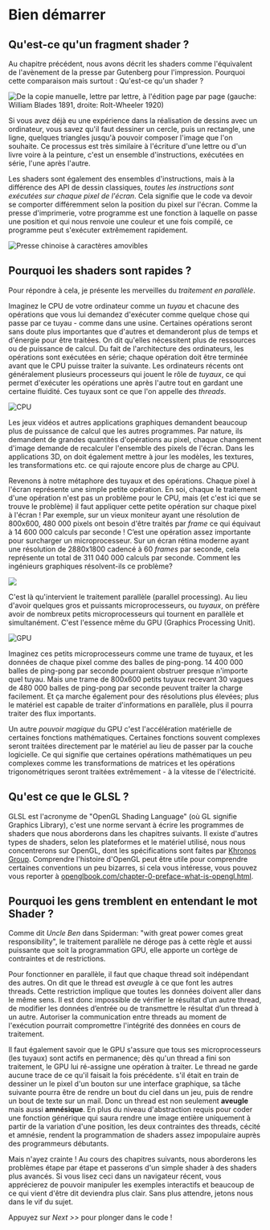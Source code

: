 # Bien démarrer
## Qu'est-ce qu'un fragment shader ?

Au chapitre précédent, nous avons décrit les shaders comme l'équivalent de l'avènement de la presse par Gutenberg pour l'impression. Pourquoi cette comparaison mais surtout : Qu'est-ce qu'un shader ?

![De la copie manuelle, lettre par lettre, à l'édition page par page (gauche: William Blades 1891, droite: Rolt-Wheeler 1920)](print.png)

Si vous avez déjà eu une expérience dans la réalisation de dessins avec un ordinateur, vous savez qu'il faut dessiner un cercle, puis un rectangle, une ligne, quelques triangles jusqu'à pouvoir composer l'image que l'on souhaite.
Ce processus est très similaire à l'écriture d'une lettre ou d'un livre voire à la peinture, c'est un ensemble d'instructions, exécutées en série, l'une après l'autre.

Les shaders sont également des ensembles d'instructions, mais à la différence des API de dessin classiques, *toutes les instructions sont exécutées sur chaque pixel de l'écran*.
Cela signifie que le code va devoir se comporter différemment selon la position du pixel sur l'écran.
Comme la presse d'imprimerie, votre programme est une fonction à laquelle on passe une position et qui nous renvoie une couleur et une fois compilé, ce programme peut s'exécuter extrêmement rapidement.


![Presse chinoise à caractères amovibles](typepress.jpg)

## Pourquoi les shaders sont rapides ?


Pour répondre à cela, je présente les merveilles du *traitement en parallèle*.

Imaginez le CPU de votre ordinateur comme un *tuyau* et chacune des opérations que vous lui demandez d'exécuter comme quelque chose qui passe par ce tuyau - comme dans une usine. Certaines opérations seront sans doute plus importantes que d'autres et demanderont plus de temps et d'énergie pour être traitées. On dit qu'elles nécessitent plus de ressources ou de puissance de calcul. Du fait de l'architecture des ordinateurs, les opérations sont exécutées en série; chaque opération doit être terminée avant que le CPU puisse traiter la suivante. Les ordinateurs récents ont généralement plusieurs processeurs qui jouent le rôle de *tuyaux*, ce qui permet d'exécuter les opérations une après l'autre tout en gardant une certaine fluidité. Ces tuyaux sont ce que l'on appelle des *threads*.

![CPU](00.jpeg)

Les jeux vidéos et autres applications graphiques demandent beaucoup plus de puissance de calcul que les autres programmes.
Par nature, ils demandent de grandes quantités d'opérations au pixel, chaque changement d'image demande de recalculer l'ensemble des pixels de l'écran. Dans les applications 3D, on doit également mettre à jour les modèles, les textures, les transformations etc. ce qui rajoute encore plus de charge au CPU.

Revenons à notre métaphore des tuyaux et des opérations. Chaque pixel à l'écran représente une simple petite opération. En soi, chaque le traitement d'une opération n'est pas un problème pour le CPU, mais (et c'est ici que se trouve le problème) il faut appliquer cette petite opération sur chaque pixel à l'écran ! Par exemple, sur un vieux moniteur ayant une résolution de 800x600, 480 000 pixels ont besoin d'être traités par *frame* ce qui équivaut à 14 600 000 calculs par seconde ! C’est une opération assez importante pour surcharger un microprocesseur. Sur un écran rétina moderne ayant une résolution de 2880x1800 cadencé à 60 *frames* par seconde, cela représente un total de 311 040 000 calculs par seconde. Comment les ingénieurs graphiques résolvent-ils ce problème?

![](03.jpeg)

C'est là qu'intervient le traitement parallèle (parallel processing). Au lieu d'avoir quelques gros et puissants microprocesseurs, ou *tuyaux*, on préfère avoir de nombreux petits microprocesseurs qui tournent en parallèle et simultanément. C'est l'essence même du GPU (Graphics Processing Unit).

![GPU](04.jpeg)

Imaginez ces petits microprocesseurs comme une trame de tuyaux, et les données de chaque pixel comme des balles de ping-pong. 14 400 000 balles de ping-pong par seconde pourraient obstruer presque n'importe quel tuyau. Mais une trame de 800x600 petits tuyaux recevant 30 vagues de 480 000 balles de ping-pong par seconde peuvent traiter la charge facilement. Et ça marche également pour des résolutions plus élevées; plus le matériel est capable de traiter d'informations en parallèle, plus il pourra traiter des flux importants.

Un autre *pouvoir magique* du GPU c'est l'accélération matérielle de certaines fonctions mathématiques. Certaines fonctions souvent complexes seront traitées directement par le matériel au lieu de passer par la couche logicielle. Ce qui signifie que certaines opérations mathématiques un peu complexes comme les transformations de matrices et les opérations trigonométriques seront traitées extrêmement - à la vitesse de l'électricité.

## Qu'est ce que le GLSL ?

GLSL est l'acronyme de "OpenGL Shading Language" (où GL signifie Graphics Library), c'est une norme servant à écrire les programmes de shaders que nous aborderons dans les chapitres suivants. Il existe d'autres types de shaders, selon les plateformes et le matériel utilisé, nous nous concentrerons sur OpenGL, dont les spécifications sont faites par [Khronos Group](https://www.khronos.org/opengl/). Comprendre l'histoire d'OpenGL peut être utile pour comprendre certaines conventions un peu bizarres, si cela vous intéresse, vous pouvez vous reporter à [openglbook.com/chapter-0-preface-what-is-opengl.html](http://openglbook.com/chapter-0-preface-what-is-opengl.html).

## Pourquoi les gens tremblent en entendant le mot Shader ?

Comme dit *Uncle Ben* dans Spiderman: "with great power comes great responsibility", le traitement parallèle ne déroge pas à cette règle et aussi puissante que soit la programmation GPU, elle apporte un cortège de contraintes et de restrictions.

Pour fonctionner en parallèle, il faut que chaque thread soit indépendant des autres. On dit que le thread est *aveugle* à ce que font les autres threads. Cette restriction implique que toutes les données doivent aller dans le même sens. Il est donc impossible de vérifier le résultat d’un autre thread, de modifier les données d’entrée ou de transmettre le résultat d’un thread à un autre. Autoriser la communication entre threads au moment de l'exécution pourrait compromettre l'intégrité des données en cours de traitement.

Il faut également savoir que le GPU s'assure que tous ses microprocesseurs (les tuyaux) sont actifs en permanence; dès qu'un thread a fini son traitement, le GPU lui ré-assigne une opération à traiter. Le thread ne garde aucune trace de ce qu'il faisait la fois précédente. s'il était en train de dessiner un le pixel d'un bouton sur une interface graphique, sa tâche suivante pourra être de rendre un bout du ciel dans un jeu, puis de rendre un bout de texte sur un mail. Donc un thread est non seulement **aveugle** mais aussi **amnésique**. En plus du niveau d'abstraction requis pour coder une fonction générique qui saura rendre une image entière uniquement à partir de la variation d'une position, les deux contraintes des threads, cécité et amnésie, rendent la programmation de shaders assez impopulaire auprès des programmeurs débutants.

Mais n'ayez crainte ! Au cours des chapitres suivants, nous aborderons les problèmes étape par étape et passerons d'un simple shader à des shaders plus avancés. Si vous lisez ceci dans un navigateur récent, vous apprécierez de pouvoir manipuler les exemples interactifs et beaucoup de ce qui vient d'être dit deviendra plus clair. Sans plus attendre, jetons nous dans le vif du sujet.

Appuyez sur *Next >>* pour plonger dans le code !
